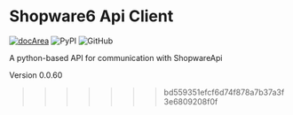 # Shopware6 Api Client

[![docArea](https://img.shields.io/badge/docArea-0.0.60-%2340cbb1)](https://www.docarea.io/sachsmedia/shopware6-api/)
![PyPI](https://img.shields.io/pypi/v/shopwareapi)
![GitHub](https://img.shields.io/github/license/sachs-media/shopwareapi)

A python-based API for communication with ShopwareApi

Version 0.0.60
>>>>>>> bd559351efcf6d74f878a7b37a3f3e6809208f0f
